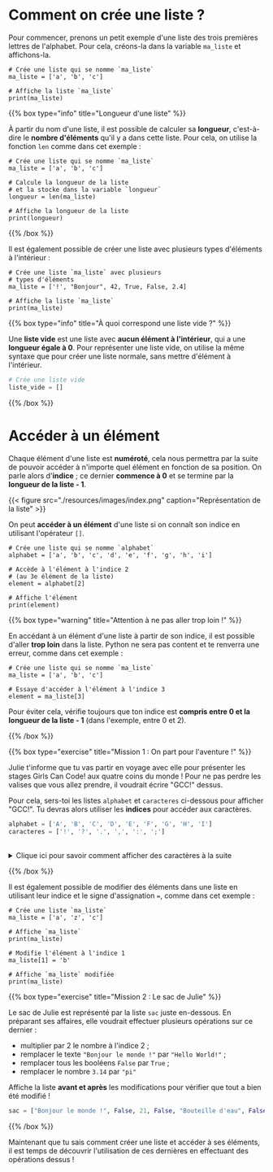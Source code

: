 # Comment on crée une liste ?

Pour commencer, prenons un petit exemple d'une liste des trois premières
lettres de l'alphabet. Pour cela, créons-la dans la variable `ma_liste` et
affichons-la.

```codepython
# Crée une liste qui se nomme `ma_liste`
ma_liste = ['a', 'b', 'c']

# Affiche la liste `ma_liste`
print(ma_liste)
```

{{% box type="info" title="Longueur d'une liste" %}}

À partir du nom d'une liste, il est possible de calculer sa **longueur**,
c'est-à-dire le **nombre d'éléments** qu'il y a dans cette liste. Pour cela, on
utilise la fonction `len` comme dans cet exemple :

```codepython
# Crée une liste qui se nomme `ma_liste`
ma_liste = ['a', 'b', 'c']

# Calcule la longueur de la liste
# et la stocke dans la variable `longueur`
longueur = len(ma_liste)

# Affiche la longueur de la liste
print(longueur)
```

{{% /box %}}

Il est également possible de créer une liste avec plusieurs types d'éléments à
l'intérieur :

```codepython
# Crée une liste `ma_liste` avec plusieurs
# types d'éléments
ma_liste = ['!', "Bonjour", 42, True, False, 2.4]

# Affiche la liste `ma_liste`
print(ma_liste)
```

{{% box type="info" title="À quoi correspond une liste vide ?" %}}

Une **liste vide** est une liste avec **aucun élément à l'intérieur**, qui a une
**longueur égale à 0**. Pour représenter une liste vide, on utilise la même
syntaxe que pour créer une liste normale, sans mettre d'élément à l'intérieur.

```python
# Crée une liste vide
liste_vide = []
```

{{% /box %}}

# Accéder à un élément

Chaque élément d'une liste est **numéroté**, cela nous permettra par la suite de
pouvoir accéder à n'importe quel élément en fonction de sa position. On parle
alors d'**indice** ; ce dernier **commence à 0** et se termine par la
**longueur de la liste - 1**.

{{< figure src="./resources/images/index.png" caption="Représentation de la liste" >}}

On peut **accéder à un élément** d'une liste si on connaît son indice en
utilisant l'opérateur `[]`.

```codepython
# Crée une liste qui se nomme `alphabet`
alphabet = ['a', 'b', 'c', 'd', 'e', 'f', 'g', 'h', 'i']

# Accède à l'élément à l'indice 2
# (au 3e élément de la liste)
element = alphabet[2]

# Affiche l'élément
print(element)
```

{{% box type="warning" title="Attention à ne pas aller trop loin !" %}}

En accédant à un élément d'une liste à partir de son indice, il est possible
d'aller **trop loin** dans la liste. Python ne sera pas content et te renverra
une erreur, comme dans cet exemple :

```codepython
# Crée une liste qui se nomme `ma_liste`
ma_liste = ['a', 'b', 'c']

# Essaye d'accéder à l'élément à l'indice 3
element = ma_liste[3]
```

Pour éviter cela, vérifie toujours que ton indice est **compris entre 0 et la
longueur de la liste - 1** (dans l'exemple, entre 0 et 2).

{{% /box %}}

{{% box type="exercise" title="Mission 1 : On part pour l'aventure !" %}}

Julie t'informe que tu vas partir en voyage avec elle pour présenter les stages
Girls Can Code! aux quatre coins du monde ! Pour ne pas perdre les valises que
vous allez prendre, il voudrait écrire "GCC!" dessus.

Pour cela, sers-toi les listes `alphabet` et `caracteres` ci-dessous pour
afficher "GCC!". Tu devras alors utiliser les **indices** pour accéder aux
caractères.

```python
alphabet = ['A', 'B', 'C', 'D', 'E', 'F', 'G', 'H', 'I']
caracteres = ['!', '?', '.', ',', ':', ';']
```

</br>

<details>
<summary>Clique ici pour savoir comment afficher des caractères à la suite</summary>

Tu as pu voir sur l'[Introduction à Python](https://tp.girlscancode.fr/python/intro_python/)
qu'il était possible de donner **plusieurs paramètres** à la fonction `print`.
Cela permettait d'écrire plusieurs mots à la suite, séparés par un espace.

```codepython
print("Ceci", "est", "un", "Test.")
```

Il est possible de **changer le séparateur** et de mettre celui qu'on veut par
exemple grâce au paramètre spécial `sep` :

```codepython
print("Ceci", "est", "un", "Test.", sep="!")
```

Il est également possible de mettre une chaîne de caractères vide à ce paramètre
pour ne pas avoir de séparateur entre chaque mot !

```codepython
print("Bonjour", "Le", "Monde", sep="")
```

</details>

{{% /box %}}

Il est également possible de modifier des éléments dans une liste en utilisant
leur indice et le signe d'assignation `=`, comme dans cet exemple :

```codepython
# Crée une liste `ma_liste`
ma_liste = ['a', 'z', 'c']

# Affiche `ma_liste`
print(ma_liste)

# Modifie l'élément à l'indice 1
ma_liste[1] = 'b'

# Affiche `ma_liste` modifiée
print(ma_liste)
```

{{% box type="exercise" title="Mission 2 : Le sac de Julie" %}}

Le sac de Julie est représenté par la liste `sac` juste en-dessous. En préparant
ses affaires, elle voudrait effectuer plusieurs opérations sur ce dernier :

- multiplier par 2 le nombre à l'indice 2 ;
- remplacer le texte `"Bonjour le monde !"` par `"Hello World!"` ;
- remplacer tous les booléens `False` par `True` ;
- remplacer le nombre `3.14` par `"pi"`

Affiche la liste **avant et après** les modifications pour vérifier que tout a
bien été modifié !

```python
sac = ["Bonjour le monde !", False, 21, False, "Bouteille d'eau", False, 3.14]
```

{{% /box %}}

Maintenant que tu sais comment créer une liste et accéder à ses éléments, il est
temps de découvrir l'utilisation de ces dernières en effectuant des opérations
dessus !
